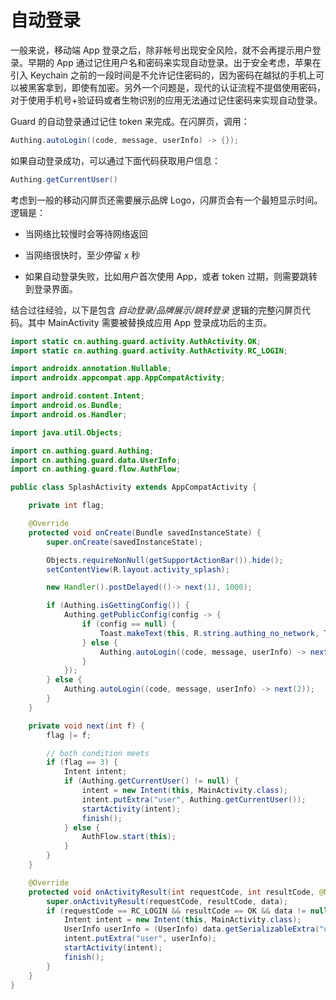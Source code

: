 # 自动登录

一般来说，移动端 App 登录之后，除非帐号出现安全风险，就不会再提示用户登录。早期的 App 通过记住用户名和密码来实现自动登录。出于安全考虑，苹果在引入 Keychain 之前的一段时间是不允许记住密码的，因为密码在越狱的手机上可以被黑客拿到，即使有加密。另外一个问题是，现代的认证流程不提倡使用密码，对于使用手机号+验证码或者生物识别的应用无法通过记住密码来实现自动登录。

Guard 的自动登录通过记住 token 来完成。在闪屏页，调用：

```java
Authing.autoLogin((code, message, userInfo) -> {});
```

如果自动登录成功，可以通过下面代码获取用户信息：

```java
Authing.getCurrentUser()
```

考虑到一般的移动闪屏页还需要展示品牌 Logo，闪屏页会有一个最短显示时间。逻辑是：

* 当网络比较慢时会等待网络返回

* 当网络很快时，至少停留 x 秒

* 如果自动登录失败，比如用户首次使用 App，或者 token 过期，则需要跳转到登录界面。

结合过往经验，以下是包含 *自动登录/品牌展示/跳转登录* 逻辑的完整闪屏页代码。其中 MainActivity 需要被替换成应用 App 登录成功后的主页。

```java
import static cn.authing.guard.activity.AuthActivity.OK;
import static cn.authing.guard.activity.AuthActivity.RC_LOGIN;

import androidx.annotation.Nullable;
import androidx.appcompat.app.AppCompatActivity;

import android.content.Intent;
import android.os.Bundle;
import android.os.Handler;

import java.util.Objects;

import cn.authing.guard.Authing;
import cn.authing.guard.data.UserInfo;
import cn.authing.guard.flow.AuthFlow;

public class SplashActivity extends AppCompatActivity {

    private int flag;

    @Override
    protected void onCreate(Bundle savedInstanceState) {
        super.onCreate(savedInstanceState);

        Objects.requireNonNull(getSupportActionBar()).hide();
        setContentView(R.layout.activity_splash);

        new Handler().postDelayed(()-> next(1), 1000);

        if (Authing.isGettingConfig()) {
            Authing.getPublicConfig(config -> {
                if (config == null) {
                    Toast.makeText(this, R.string.authing_no_network, Toast.LENGTH_LONG).show();
                } else {
                    Authing.autoLogin((code, message, userInfo) -> next(2));
                }
            });
        } else {
            Authing.autoLogin((code, message, userInfo) -> next(2));
        }
    }

    private void next(int f) {
        flag |= f;

        // both condition meets
        if (flag == 3) {
            Intent intent;
            if (Authing.getCurrentUser() != null) {
                intent = new Intent(this, MainActivity.class);
                intent.putExtra("user", Authing.getCurrentUser());
                startActivity(intent);
                finish();
            } else {
                AuthFlow.start(this);
            }
        }
    }

    @Override
    protected void onActivityResult(int requestCode, int resultCode, @Nullable Intent data) {
        super.onActivityResult(requestCode, resultCode, data);
        if (requestCode == RC_LOGIN && resultCode == OK && data != null) {
            Intent intent = new Intent(this, MainActivity.class);
            UserInfo userInfo = (UserInfo) data.getSerializableExtra("user");
            intent.putExtra("user", userInfo);
            startActivity(intent);
            finish();
        }
    }
}
```